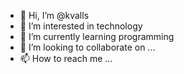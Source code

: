 - 👋 Hi, I’m @kvalls
- 👀 I’m interested in technology
- 🌱 I’m currently learning programming
- 💞️ I’m looking to collaborate on ...
- 📫 How to reach me ...

<!---
kvalls/kvalls is a ✨ special ✨ repository because its `README.md` (this file) appears on your GitHub profile.
You can click the Preview link to take a look at your changes.
--->
